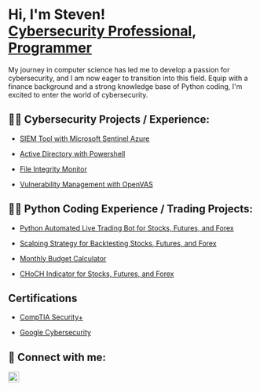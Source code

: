 <h1>Hi, I'm Steven! <br/><a href="https://www.linkedin.com/in/steven-archie-5597384b/">Cybersecurity Professional</a>, <a href="https://github.com/sarch25">Programmer</a></h1>

My journey in computer science has led me to develop a passion for cybersecurity, and I am now eager to transition into this field. Equip with a finance background and a strong knowledge base of Python coding, I'm excited to enter the world of cybersecurity.

<h2>👨‍💻 Cybersecurity Projects / Experience:</h2>

  - [SIEM Tool with Microsoft Sentinel Azure](https://github.com/sarch25/SIEM-Tool-with-Microsoft-Sentinel-Azure)
  
  - [Active Directory with Powershell](https://github.com/sarch25/ActiveDirectoryLab/tree/main)
  
  - [File Integrity Monitor](https://github.com/sarch25/File-Integrity-Monitor)
  
  - [Vulnerability Management with OpenVAS](https://github.com/sarch25/Vulnerability-Management-Lab-with-OpenVAS)


 
<h2>👨‍💻 Python Coding Experience / Trading Projects:</h2>

  - [Python Automated Live Trading Bot for Stocks, Futures, and Forex](https://github.com/sarch25/Python-Trading-Bot/blob/main/README.md)
  
  - [Scalping Strategy for Backtesting Stocks, Futures, and Forex](https://github.com/sarch25/Simple-Scalping-Strategy/blob/main/README.md)
  
  - [Monthly Budget Calculator](https://github.com/sarch25/Monthly-Budget-Calculator)
  
  - [CHoCH Indicator for Stocks, Futures, and Forex](https://github.com/sarch25/CHoCH-Indicator)



<h2> Certifications</h2>

- [CompTIA Security+](https://drive.google.com/file/d/1cWoJ87ZJsaKwP2AYebrn_e3fzovvkFPV/view?usp=drive_link)

- [Google Cybersecurity](https://drive.google.com/file/d/1PjCLeSB4tGmHF5UVE4qCqE8HC1vUhyNz/view?usp=drive_link)



<h2> 🤳 Connect with me:</h2>


[<img align="left" alt="JoshMadakor | LinkedIn" width="22px" src="https://cdn.jsdelivr.net/npm/simple-icons@v3/icons/linkedin.svg" />][linkedin]



[linkedin]: https://www.linkedin.com/in/steven-archie-5597384b/

<!--
**joshmadakor1/joshmadakor1** is a ✨ _special_ ✨ repository because its `README.md` (this file) appears on your GitHub profile.

Here are some ideas to get you started:

- 🔭 I’m currently working on ...
- 🌱 I’m currently learning ...
- 👯 I’m looking to collaborate on ...
- 🤔 I’m looking for help with ...
- 💬 Ask me about ...
- 📫 How to reach me: ...
- 😄 Pronouns: ...
- ⚡ Fun fact: ...
-->
